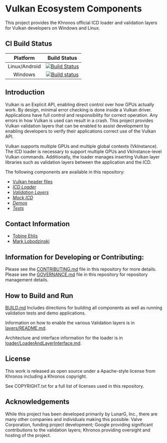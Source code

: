 # Vulkan Ecosystem Components

This project provides the Khronos official ICD loader and validation layers for Vulkan developers on Windows and Linux.

## CI Build Status
| Platform | Build Status |
|:--------:|:------------:|
| Linux/Android | [![Build Status](https://travis-ci.org/KhronosGroup/Vulkan-LoaderAndValidationLayers.svg?branch=master)](https://travis-ci.org/KhronosGroup/Vulkan-LoaderAndValidationLayers) |
| Windows |[![Build status](https://ci.appveyor.com/api/projects/status/ri4584d6qramrjiv/branch/master?svg=true)](https://ci.appveyor.com/project/Khronoswebmaster/vulkan-loaderandvalidationlayers/branch/master) |


## Introduction

Vulkan is an Explicit API, enabling direct control over how GPUs actually work. By design, minimal error checking is done inside
a Vulkan driver. Applications have full control and responsibility for correct operation. Any errors in
how Vulkan is used can result in a crash. This project provides Vulkan validation layers that can be enabled
to assist development by enabling developers to verify their applications correct use of the Vulkan API.

Vulkan supports multiple GPUs and multiple global contexts (VkInstance). The ICD loader is necessary to
support multiple GPUs and VkInstance-level Vulkan commands.  Additionally, the loader manages inserting
Vulkan layer libraries such as validation layers between the application and the ICD.

The following components are available in this repository:
- [Vulkan header files](include/vulkan/)
- [*ICD Loader*](loader/)
- [*Validation Layers*](layers/)
- [*Mock ICD*](icd/)
- [*Demos*](demos/)
- [*Tests*](tests/)

## Contact Information
* [Tobine Ehlis](mailto:tobine@google.com)
* [Mark Lobodzinski](mailto:mark@lunarg.com)

## Information for Developing or Contributing:

Please see the [CONTRIBUTING.md](CONTRIBUTING.md) file in this repository for more details.
Please see the [GOVERNANCE.md](GOVERNANCE.md) file in this repository for repository management details.

## How to Build and Run

[BUILD.md](BUILD.md)
Includes directions for building all components as well as running validation tests and demo applications.

Information on how to enable the various Validation layers is in
[layers/README.md](layers/README.md).

Architecture and interface information for the loader is in
[loader/LoaderAndLayerInterface.md](loader/LoaderAndLayerInterface.md).

## License
This work is released as open source under a Apache-style license from Khronos including a Khronos copyright.

See COPYRIGHT.txt for a full list of licenses used in this repository.

## Acknowledgements
While this project has been developed primarily by LunarG, Inc., there are many other
companies and individuals making this possible: Valve Corporation, funding
project development; Google providing significant contributions to the validation layers;
Khronos providing oversight and hosting of the project.
